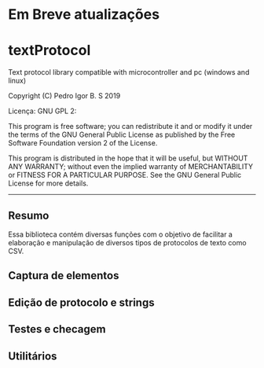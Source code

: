 

# **Em Breve atualizações**

# textProtocol

Text protocol library compatible with microcontroller and pc (windows and linux)


Copyright (C) Pedro Igor B. S 2019

Licença: GNU GPL 2:

This program is free software; you can redistribute it and or modify it under the terms of the GNU General Public License as published by the Free Software Foundation version 2 of the License.

This program is distributed in the hope that it will be useful, but WITHOUT ANY WARRANTY; without even the implied warranty of MERCHANTABILITY or FITNESS FOR A PARTICULAR PURPOSE.  See the GNU General Public License for more details.

---
 
## **Resumo**
Essa biblioteca contém diversas funções com o objetivo de facilitar a elaboração e manipulação de diversos tipos de protocolos de texto como CSV.




## **Captura de elementos**
## **Edição de protocolo e strings**
## **Testes e checagem**
## **Utilitários**
